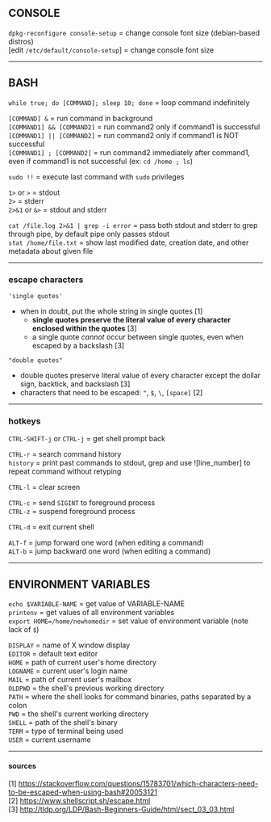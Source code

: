 
## CONSOLE

`dpkg-reconfigure console-setup`    = change console font size (debian-based distros)  
[edit `/etc/default/console-setup`] = change console font size

---
## BASH

`while true; do [COMMAND]; sleep 10; done` = loop command indefinitely

`[COMMAND] &`              = run command in background  
`[COMMAND1] && [COMMAND2]` = run command2 only if command1 is successful  
`[COMMAND1] || [COMMAND2]` = run command2 only if command1 is NOT successful  
`[COMMAND1] ; [COMMAND2]`  = run command2 immediately after command1, even if command1 is not successful (ex: `cd /home ; ls`)

`sudo !!` = execute last command with `sudo` privileges

`1>` or `>`    = stdout  
`2>`           = stderr  
`2>&1` or `&>` = stdout and stderr

`cat /file.log 2>&1 | grep -i error` = pass both stdout and stderr to grep through pipe, by default pipe only passes stdout  
`stat /home/file.txt`                = show last modified date, creation date, and other metadata about given file

---
### escape characters

`'single quotes'`
- when in doubt, put the whole string in single quotes [1]
  - **single quotes preserve the literal value of every character enclosed within the quotes** [3]
  - a single quote *cannot* occur between single quotes, even when escaped by a backslash [3]

`"double quotes"`
- double quotes preserve literal value of every character except the dollar sign, backtick, and backslash [3]
- characters that need to be escaped: `"`, `$`, `\`, `[space]` [2]

---
### hotkeys

`CTRL-SHIFT-j` or `CTRL-j` = get shell prompt back

`CTRL-r` = search command history  
`history` = print past commands to stdout, grep and use ![line_number] to repeat command without retyping

`CTRL-l` = clear screen

`CTRL-c` = send `SIGINT` to foreground process  
`CTRL-z` = suspend foreground process

`CTRL-d` = exit current shell

`ALT-f` = jump forward one word  (when editing a command)  
`ALT-b` = jump backward one word (when editing a command)

---
## ENVIRONMENT VARIABLES

`echo $VARIABLE-NAME`          = get value of VARIABLE-NAME  
`printenv`                     = get values of all environment variables  
`export HOME=/home/newhomedir` = set value of environment variable (note lack of `$`)
 
`DISPLAY` = name of X window display  
`EDITOR`  = default text editor  
`HOME`    = path of current user's home directory  
`LOGNAME` = current user's login name  
`MAIL`    = path of current user's mailbox  
`OLDPWD`  = the shell's previous working directory  
`PATH`    = where the shell looks for command binaries, paths separated by a colon  
`PWD`     = the shell's current working directory  
`SHELL`   = path of the shell's binary  
`TERM`    = type of terminal being used  
`USER`    = current username

---
#### sources

[1] https://stackoverflow.com/questions/15783701/which-characters-need-to-be-escaped-when-using-bash#20053121  
[2] https://www.shellscript.sh/escape.html  
[3] http://tldp.org/LDP/Bash-Beginners-Guide/html/sect_03_03.html


